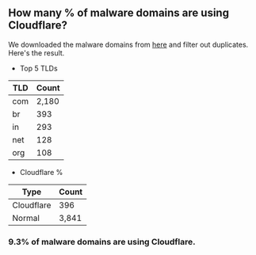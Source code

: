 ## How many % of malware domains are using Cloudflare?


We downloaded the malware domains from [here](https://urlhaus.abuse.ch) and filter out duplicates.
Here's the result.


[//]: # (start replacement)


- Top 5 TLDs

| TLD | Count |
| --- | --- |
| com | 2,180 |
| br | 393 |
| in | 293 |
| net | 128 |
| org | 108 |


- Cloudflare %

| Type | Count |
| --- | --- |
| Cloudflare | 396 |
| Normal | 3,841 |


### 9.3% of malware domains are using Cloudflare.